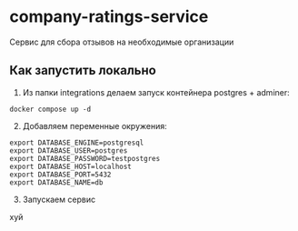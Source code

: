 # company-ratings-service
Сервис для сбора отзывов на необходимые организации

## Как запустить локально
1. Из папки integrations делаем запуск контейнера postgres + adminer:
```shell
docker compose up -d
```
2. Добавляем переменные окружения:
```shell
export DATABASE_ENGINE=postgresql
export DATABASE_USER=postgres
export DATABASE_PASSWORD=testpostgres
export DATABASE_HOST=localhost
export DATABASE_PORT=5432
export DATABASE_NAME=db
```
3. Запускаем сервис

хуй